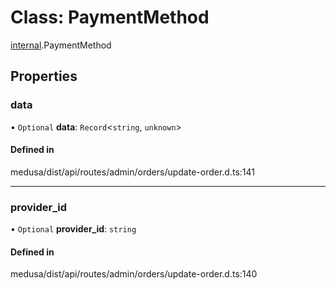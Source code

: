 # Class: PaymentMethod

[internal](../modules/internal-14.md).PaymentMethod

## Properties

### data

• `Optional` **data**: `Record`<`string`, `unknown`\>

#### Defined in

medusa/dist/api/routes/admin/orders/update-order.d.ts:141

___

### provider\_id

• `Optional` **provider\_id**: `string`

#### Defined in

medusa/dist/api/routes/admin/orders/update-order.d.ts:140
